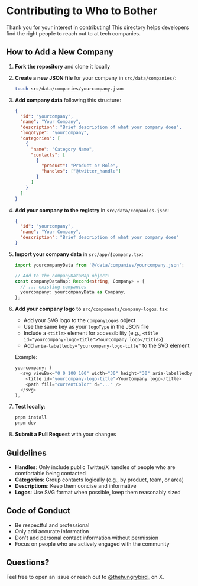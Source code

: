 # Contributing to Who to Bother

Thank you for your interest in contributing! This directory helps developers find the right people to reach out to at tech companies.

## How to Add a New Company

1. **Fork the repository** and clone it locally

2. **Create a new JSON file** for your company in `src/data/companies/`:
   ```bash
   touch src/data/companies/yourcompany.json
   ```

3. **Add company data** following this structure:
   ```json
   {
     "id": "yourcompany",
     "name": "Your Company",
     "description": "Brief description of what your company does",
     "logoType": "yourcompany",
     "categories": [
       {
         "name": "Category Name",
         "contacts": [
           {
             "product": "Product or Role",
             "handles": ["@twitter_handle"]
           }
         ]
       }
     ]
   }
   ```

4. **Add your company to the registry** in `src/data/companies.json`:
   ```json
   {
     "id": "yourcompany",
     "name": "Your Company",
     "description": "Brief description of what your company does"
   }
   ```

5. **Import your company data** in `src/app/$company.tsx`:
   ```typescript
   import yourcompanyData from '@/data/companies/yourcompany.json';
   
   // Add to the companyDataMap object:
   const companyDataMap: Record<string, Company> = {
     // ... existing companies
     yourcompany: yourcompanyData as Company,
   };
   ```

6. **Add your company logo** to `src/components/company-logos.tsx`:
   - Add your SVG logo to the `companyLogos` object
   - Use the same key as your `logoType` in the JSON file
   - Include a `<title>` element for accessibility (e.g., `<title id="yourcompany-logo-title">YourCompany logo</title>`)
   - Add `aria-labelledby="yourcompany-logo-title"` to the SVG element
   
   Example:
   ```typescript
   yourcompany: (
     <svg viewBox="0 0 100 100" width="30" height="30" aria-labelledby="yourcompany-logo-title">
       <title id="yourcompany-logo-title">YourCompany logo</title>
       <path fill="currentColor" d="..." />
     </svg>
   ),
   ```

7. **Test locally**:
   ```bash
   pnpm install
   pnpm dev
   ```

8. **Submit a Pull Request** with your changes

## Guidelines

- **Handles**: Only include public Twitter/X handles of people who are comfortable being contacted
- **Categories**: Group contacts logically (e.g., by product, team, or area)
- **Descriptions**: Keep them concise and informative
- **Logos**: Use SVG format when possible, keep them reasonably sized

## Code of Conduct

- Be respectful and professional
- Only add accurate information
- Don't add personal contact information without permission
- Focus on people who are actively engaged with the community

## Questions?

Feel free to open an issue or reach out to [@thehungrybird_](https://x.com/thehungrybird_) on X.
